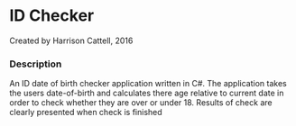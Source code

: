 # ID Checker

Created by Harrison Cattell, 2016

### Description

An ID date of birth checker application written in C#. The application takes the users date-of-birth and calculates there age relative to current date in order to check whether they are over or under 18. Results of check are clearly presented when check is finished
